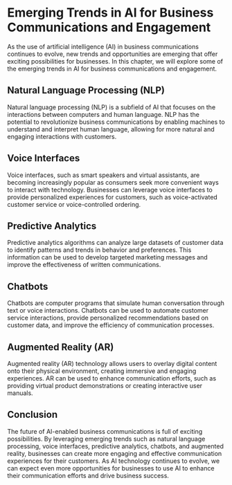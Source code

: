 Emerging Trends in AI for Business Communications and Engagement
===================================================================================================================================================

As the use of artificial intelligence (AI) in business communications continues to evolve, new trends and opportunities are emerging that offer exciting possibilities for businesses. In this chapter, we will explore some of the emerging trends in AI for business communications and engagement.

Natural Language Processing (NLP)
---------------------------------

Natural language processing (NLP) is a subfield of AI that focuses on the interactions between computers and human language. NLP has the potential to revolutionize business communications by enabling machines to understand and interpret human language, allowing for more natural and engaging interactions with customers.

Voice Interfaces
----------------

Voice interfaces, such as smart speakers and virtual assistants, are becoming increasingly popular as consumers seek more convenient ways to interact with technology. Businesses can leverage voice interfaces to provide personalized experiences for customers, such as voice-activated customer service or voice-controlled ordering.

Predictive Analytics
--------------------

Predictive analytics algorithms can analyze large datasets of customer data to identify patterns and trends in behavior and preferences. This information can be used to develop targeted marketing messages and improve the effectiveness of written communications.

Chatbots
--------

Chatbots are computer programs that simulate human conversation through text or voice interactions. Chatbots can be used to automate customer service interactions, provide personalized recommendations based on customer data, and improve the efficiency of communication processes.

Augmented Reality (AR)
----------------------

Augmented reality (AR) technology allows users to overlay digital content onto their physical environment, creating immersive and engaging experiences. AR can be used to enhance communication efforts, such as providing virtual product demonstrations or creating interactive user manuals.

Conclusion
----------

The future of AI-enabled business communications is full of exciting possibilities. By leveraging emerging trends such as natural language processing, voice interfaces, predictive analytics, chatbots, and augmented reality, businesses can create more engaging and effective communication experiences for their customers. As AI technology continues to evolve, we can expect even more opportunities for businesses to use AI to enhance their communication efforts and drive business success.
